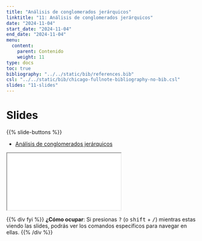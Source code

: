 ```yaml
---
title: "Análisis de conglomerados jerárquicos"
linktitle: "11: Análisis de conglomerados jerárquicos"
date: "2024-11-04"
start_date: "2024-11-04"
end_date: "2024-11-04"
menu:
  content:
    parent: Contenido
    weight: 11
type: docs
toc: true
bibliography: "../../static/bib/references.bib"
csl: "../../static/bib/chicago-fullnote-bibliography-no-bib.csl"
slides: "11-slides"
---
```


# Slides

{{% slide-buttons %}}

<ul class="nav nav-tabs" id="slide-tabs" role="tablist">
<li class="nav-item">
<a class="nav-link active" id="análisis-de-conglomerados-jerárquicos-tab" data-toggle="tab" href="#análisis-de-conglomerados-jerárquicos" role="tab" aria-controls="análisis-de-conglomerados-jerárquicos" aria-selected="true">Análisis de conglomerados jerárquicos</a>
</li>
</ul>

<div id="slide-tabs" class="tab-content">

<div id="análisis-de-conglomerados-jerárquicos" class="tab-pane fade show active" role="tabpanel" aria-labelledby="análisis-de-conglomerados-jerárquicos-tab">

<div class="embed-responsive embed-responsive-16by9">

<iframe class="embed-responsive-item" src="/slides/11-slides.html#0">
</iframe>

</div>

</div>

</div>

{{% div fyi %}}
**¿Cómo ocupar**: Si presionas <kbd>?</kbd> (o <kbd>shift</kbd> + <kbd>/</kbd>) mientras estas viendo las slides, podrás ver los comandos específicos para navegar en ellas.
{{% /div %}}
